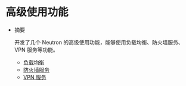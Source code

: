 # 高级使用功能

* 摘要

  开发了几个 Neutron 的高级使用功能，能够使用负载均衡、防火墙服务、VPN 服务等功能。

  * [负载均衡](load_balancer.md)
  * [防火墙服务](firewall.md)
  * [VPN 服务](vpn.md)
